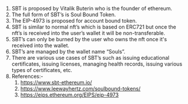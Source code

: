 1. SBT is proposed by Vitalik Buterin who is the founder of ethereum.
2. The full form of SBT’s is Soul Bound Token.
3. The EIP-4973 is proposed for account bound token.
4. SBT is similar to normal nft’s which is based on ERC721 but once the nft’s is received into the user’s wallet it will be non-transferable.
5. SBT’s can only be burned by the user who owns the nft once it's received into the wallet.
6. SBT’s are managed by the wallet name “Souls”.
7. There are various use cases of SBT’s such as issuing educational certificates, issuing licenses, managing health records, issuing various types of certificates, etc.
8. References:- 
    1. https://www.sbt-ethereum.io/
    2. https://www.leewayhertz.com/soulbound-tokens/
    3. https://eips.ethereum.org/EIPS/eip-4973
